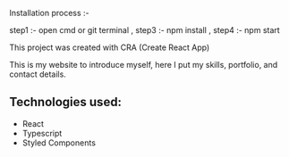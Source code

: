 Installation process :-

step1 :- open cmd or git terminal ,
step3 :- npm install ,
step4 :- npm start 



This project was created with CRA (Create React App)

This is my website to introduce myself, here I put my skills, portfolio, and contact details.

## Technologies used:
- React
- Typescript
- Styled Components
 
